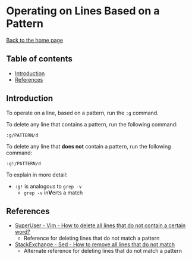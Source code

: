 # Operating on Lines Based on a Pattern

[Back to the home page](README.md)

## Table of contents

- [Introduction](#introduction)
- [References](#references)

## Introduction

To operate on a line, based on a pattern, run the `:g` command.

To delete any line that contains a pattern, run the following command:

```
:g/PATTERN/d
```

To delete any line that **does not** contain a pattern, run the following command:

```
:g!/PATTERN/d
```

To explain in more detail:

- `:g!` is analogous to `grep -v`
    - `grep -v` in**V**erts a match

## References

- [SuperUser - Vim - How to delete all lines that do not contain a certain word?](https://superuser.com/questions/265085/how-to-delete-all-lines-that-do-not-contain-a-certain-word-in-vim)
    - Reference for deleting lines that do not match a pattern
- [StackExchange - Sed - How to remove all lines that do not match](https://unix.stackexchange.com/questions/223897/sed-how-to-remove-all-lines-that-do-not-match/223899)
    - Alternate reference for deleting lines that do not match a pattern
